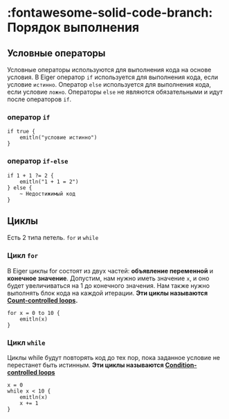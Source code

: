 # __:fontawesome-solid-code-branch: Порядок выполнения__

## Условные операторы
Условные операторы используются для выполнения кода на основе условия. 
В Eiger оператор `if` используется для выполнения кода, если условие `истинно`. Оператор `else` используется для выполнения кода, если условие `ложно`. Операторы `else` не являются обязательными и идут после операторов `if`.

### оператор `if`
```eiger
if true {
    emitln("условие истинно")
}
```

### оператор `if-else`
```eiger
if 1 + 1 ?= 2 {
    emitln("1 + 1 = 2")
} else {
    ~ Недостижимый код
}
```

## Циклы 

Есть 2 типа петель. `for` и `while`

### Цикл `for`
В Eiger циклы for состоят из двух частей: **объявление переменной** и **конечное значение**.
Допустим, нам нужно иметь значение `x`, и оно будет увеличиваться на 1 до конечного значения. Нам также нужно выполнять блок кода на каждой итерации.
__Эти циклы называются [Count-controlled loops](https://en.wikipedia.org/wiki/Control_flow#Count-controlled_loops).__
```eiger
for x = 0 to 10 {
    emitln(x)
}
```

### Цикл `while`
Циклы while будут повторять код до тех пор, пока заданное условие не перестанет быть истинным. __Эти циклы называются [Condition-controlled loops](https://en.wikipedia.org/wiki/Control_flow#Condition-controlled_loops)__
```eiger
x = 0
while x < 10 {
    emitln(x)
    x += 1
}
```